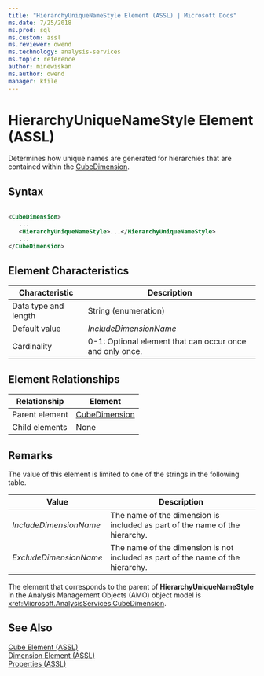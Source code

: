 ```yaml
---
title: "HierarchyUniqueNameStyle Element (ASSL) | Microsoft Docs"
ms.date: 7/25/2018
ms.prod: sql
ms.custom: assl
ms.reviewer: owend
ms.technology: analysis-services
ms.topic: reference
author: minewiskan
ms.author: owend
manager: kfile
---
```

# HierarchyUniqueNameStyle Element (ASSL)

  Determines how unique names are generated for hierarchies that are contained within the [CubeDimension](data-type/cubedimension-data-type-assl.md).  
  
## Syntax  
  
```xml  
  
<CubeDimension>  
   ...  
   <HierarchyUniqueNameStyle>...</HierarchyUniqueNameStyle>  
   ...  
</CubeDimension>  
```  
  
## Element Characteristics  
  
|Characteristic|Description|  
|--------------------|-----------------|  
|Data type and length|String (enumeration)|  
|Default value|*IncludeDimensionName*|  
|Cardinality|0-1: Optional element that can occur once and only once.|  
  
## Element Relationships  
  
|Relationship|Element|  
|------------------|-------------|  
|Parent element|[CubeDimension](data-type/cubedimension-data-type-assl.md)|  
|Child elements|None|  
  
## Remarks  
 The value of this element is limited to one of the strings in the following table.  
  
|Value|Description|  
|-----------|-----------------|  
|*IncludeDimensionName*|The name of the dimension is included as part of the name of the hierarchy.|  
|*ExcludeDimensionName*|The name of the dimension is not included as part of the name of the hierarchy.|  
  
 The element that corresponds to the parent of **HierarchyUniqueNameStyle** in the Analysis Management Objects (AMO) object model is <xref:Microsoft.AnalysisServices.CubeDimension>.  
  
## See Also  
 [Cube Element &#40;ASSL&#41;](objects/cube-element-assl.md)   
 [Dimension Element &#40;ASSL&#41;](objects/dimension-element-assl.md)   
 [Properties &#40;ASSL&#41;](properties/properties-assl.md)  
  
  
